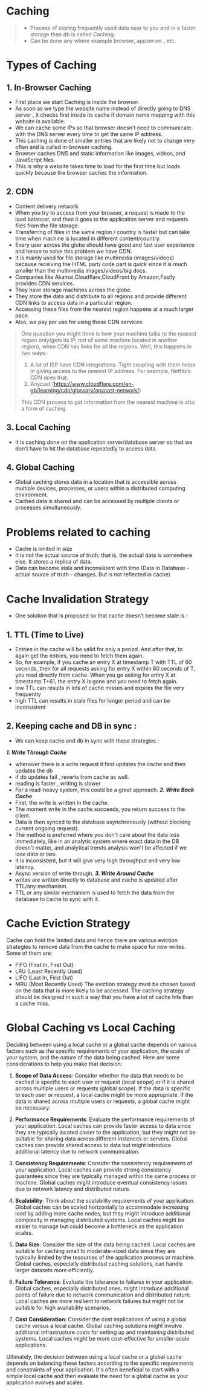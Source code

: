 # Caching
>- Process of storing frequently used data near to you and in a faster storage than db is called Caching.
>- Can be done any where example browser, appserver , etc.

# Types of Caching

## 1. In-Browser Caching
- First place we start Caching is inside the browser.
- As soon as we type the website name instead of directly going to DNS server , it checks first inside its cache if domain name mapping with this website is available.
- We can cache some IPs so that browser doesn't need to communicate with the DNS server every time to get the same IP address.
- This caching is done of smaller entries that are likely not to change very often and is called in-browser caching. 
- Browser caches DNS and static information like images, videos, and JavaScript files. 
- This is why a website takes time to load for the first time but loads quickly because the browser caches the information.

## 2. CDN
- Content delivery network
- When you try to access from your browser, a request is made to the load balancer, and then it goes to the application server and requests files from the file storage.
- Transferring of files in the same region / country is faster but can take time when machine is located in different content/country.
- Every user across the globe should have good and fast user experience and hence to solve this problem we have CDN.
- It is mainly used for file storage like multimedia (images/videos) because  receiving the HTML part/ code part is quick since it is much smaller than the multimedia images/videos/big docs.
- Companies like Akamai,Cloudflare,CloudFront by Amazon,Fastly provides CDN services.
- They have storage machines across the globe.
- They store the data and distribute to all regions  and provide different CDN links to access data in a particular region. 
- Accessing these files from the nearest region happens at a much larger pace. 
- Also, we pay per use for using these CDN services.

> One question you might think is how your machine talks to the nearest region only(gets its IP, not of some machine located in another region), when CDN has links for all the regions. 
> Well, this happens in two ways:
> 1. A lot of ISP have CDN integrations. Tight coupling with them helps in giving access to the nearest IP address. For example, Netflix’s CDN does that.
> 2. Anycast (https://www.cloudflare.com/en-gb/learning/cdn/glossary/anycast-network/)
> 
> This CDN process to get information from the nearest machine is also a form of caching.

## 3. Local Caching
- It is caching done on the application server/database server so that we don't have to hit the database repeatedly to access data.

## 4. Global Caching
- Global caching stores data in a location that is accessible across multiple devices, processes, or users within a distributed computing environment.
- Cached data is shared and can be accessed by multiple clients or processes simultaneously.

# Problems related to caching
- Cache is limited in size
- It is not the actual source of truth; that is, the actual data is somewhere else. It stores a replica of data.
- Data can become stale and inconsistent with time (Data in Database - actual source of truth - changes. But is not reflected in cache)

# Cache Invalidation Strategy
- One solution that is proposed so that cache doesn’t become stale is :

## 1. TTL (Time to Live) 
- Entries in the cache will be valid for only a period. And after that, to again get the entries, you need to fetch them again.
- So, for example, if you cache an entry X at timestamp T with TTL of 60 seconds, then for all requests asking for entry X within 60 seconds of T, you read directly from cache. When you go asking for entry X at timestamp T+61, the entry X is gone and you need to fetch again. 
- low TTL can results in lots of cache misses and expires the file very frequently
- high TTL can results in stale files for longer period and can be inconsistent

## 2. Keeping cache and DB in sync :
- We can keep cache and db in sync with these strategies : 

***1. Write Through Cache***
- whenever there is a write request it first updates the cache and then updates the db
- if db updates fail , reverts from cache as well.
- reading is faster , writing is slower
- For a read-heavy system, this could be a great approach.
***2. Write Back Cache***
- First, the write is written in the cache. 
- The moment write in the cache succeeds, you return success to the client. 
- Data is then synced to the database asynchronously (without blocking current ongoing request).
- The method is preferred where you don't care about the data loss immediately, like in an analytic system where exact data in the DB doesn't matter, and analytical trends analysis won't be affected if we lose data or two.
- It is inconsistent, but it will give very high throughput and very low latency.
- Async version of write through.
***3. Write Around Cache***
- writes are written directly to database and cache is updated after TTL/any mechanism.
- TTL or any similar mechanism is used to fetch the data from the database to cache to sync with it.

# Cache Eviction Strategy
Cache can hold the limited data and hence there are various eviction strategies to remove data from the cache to make space for new writes. Some of them are:
- FIFO (First In, First Out)
- LRU (Least Recently Used)
- LIFO (Last In, First Out)
- MRU (Most Recently Used)
The eviction strategy must be chosen based on the data that is more likely to be accessed. The caching strategy should be designed in such a way that you have a lot of cache hits than a cache miss.

# Global Caching vs Local Caching
Deciding between using a local cache or a global cache depends on various factors such as the specific requirements of your application, the scale of your system, and the nature of the data being cached. Here are some considerations to help you make that decision:

1. **Scope of Data Access**: Consider whether the data that needs to be cached is specific to each user or request (local scope) or if it is shared across multiple users or requests (global scope). If the data is specific to each user or request, a local cache might be more appropriate. If the data is shared across multiple users or requests, a global cache might be necessary.

2. **Performance Requirements**: Evaluate the performance requirements of your application. Local caches can provide faster access to data since they are typically located closer to the application, but they might not be suitable for sharing data across different instances or servers. Global caches can provide shared access to data but might introduce additional latency due to network communication.

3. **Consistency Requirements**: Consider the consistency requirements of your application. Local caches can provide strong consistency guarantees since they are typically managed within the same process or machine. Global caches might introduce eventual consistency issues due to network latency and distributed nature.

4. **Scalability**: Think about the scalability requirements of your application. Global caches can be scaled horizontally to accommodate increasing load by adding more cache nodes, but they might introduce additional complexity in managing distributed systems. Local caches might be easier to manage but could become a bottleneck as the application scales.

5. **Data Size**: Consider the size of the data being cached. Local caches are suitable for caching small to moderate-sized data since they are typically limited by the resources of the application process or machine. Global caches, especially distributed caching solutions, can handle larger datasets more efficiently.

6. **Failure Tolerance**: Evaluate the tolerance to failures in your application. Global caches, especially distributed ones, might introduce additional points of failure due to network communication and distributed nature. Local caches are more resilient to network failures but might not be suitable for high availability scenarios.

7. **Cost Consideration**: Consider the cost implications of using a global cache versus a local cache. Global caching solutions might involve additional infrastructure costs for setting up and maintaining distributed systems. Local caches might be more cost-effective for smaller-scale applications.

Ultimately, the decision between using a local cache or a global cache depends on balancing these factors according to the specific requirements and constraints of your application. It's often beneficial to start with a simple local cache and then evaluate the need for a global cache as your application evolves and scales.





